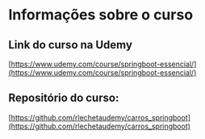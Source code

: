# Informações sobre o curso

## Link do curso na Udemy
[https://www.udemy.com/course/springboot-essencial/](https://www.udemy.com/course/springboot-essencial/)

## Repositório do curso:
[https://github.com/rlechetaudemy/carros_springboot](https://github.com/rlechetaudemy/carros_springboot)

